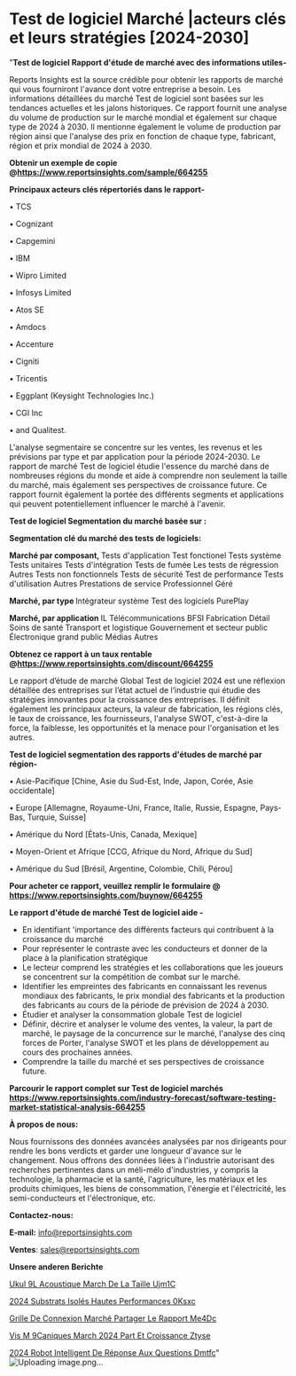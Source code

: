 # Test de logiciel Marché |acteurs clés et leurs stratégies [2024-2030]

"<strong>Test de logiciel Rapport d'étude de marché avec des informations utiles-</strong>

Reports Insights est la source crédible pour obtenir les rapports de marché qui vous fourniront l'avance dont votre entreprise a besoin. Les informations détaillées du marché Test de logiciel sont basées sur les tendances actuelles et les jalons historiques. Ce rapport fournit une analyse du volume de production sur le marché mondial et également sur chaque type de 2024 à 2030. Il mentionne également le volume de production par région ainsi que l'analyse des prix en fonction de chaque type, fabricant, région et prix mondial de 2024 à 2030.

<strong><b>Obtenir un exemple de copie @</b></strong><a href=https://www.reportsinsights.com/sample/664255><strong><b>https://www.reportsinsights.com/sample/664255</b></strong></a>

<b>Principaux acteurs clés répertoriés dans le rapport-</b>

<b> </b>• TCS

• Cognizant

• Capgemini

• IBM

• Wipro Limited

• Infosys Limited

• Atos SE

• Amdocs

• Accenture

• Cigniti

• Tricentis

• Eggplant (Keysight Technologies Inc.)

• CGI Inc

• and Qualitest.

L'analyse segmentaire se concentre sur les ventes, les revenus et les prévisions par type et par application pour la période 2024-2030. Le rapport de marché Test de logiciel étudie l'essence du marché dans de nombreuses régions du monde et aide à comprendre non seulement la taille du marché, mais également ses perspectives de croissance future. Ce rapport fournit également la portée des différents segments et applications qui peuvent potentiellement influencer le marché à l'avenir.

<strong>Test de logiciel Segmentation du marché basée sur :</strong>

<strong> Segmentation clé du marché des tests de logiciels: </strong>

<strong> Marché par composant, </strong>
Tests d'application
Test fonctionel
Tests système
Tests unitaires
Tests d'intégration
Tests de fumée
Les tests de régression
Autres
Tests non fonctionnels
Tests de sécurité
Test de performance
Tests d'utilisation
Autres
Prestations de service
Professionnel
Géré

<strong> Marché, par type </strong>
Intégrateur système
Test des logiciels PurePlay

<strong> Marché, par application </strong>
IL
Télécommunications
BFSI
Fabrication
Détail
Soins de santé
Transport et logistique
Gouvernement et secteur public
Électronique grand public
Médias
Autres

<strong><b>Obtenez ce rapport à un taux rentable @</b></strong><a href=https://www.reportsinsights.com/discount/664255><strong><b>https://www.reportsinsights.com/discount/664255</b></strong></a>

Le rapport d’étude de marché Global Test de logiciel 2024 est une réflexion détaillée des entreprises sur l’état actuel de l’industrie qui étudie des stratégies innovantes pour la croissance des entreprises. Il définit également les principaux acteurs, la valeur de fabrication, les régions clés, le taux de croissance, les fournisseurs, l'analyse SWOT, c'est-à-dire la force, la faiblesse, les opportunités et la menace pour l'organisation et les autres.

<strong>Test de logiciel segmentation des rapports d'études de marché par région-</strong>

• Asie-Pacifique [Chine, Asie du Sud-Est, Inde, Japon, Corée, Asie occidentale]

• Europe [Allemagne, Royaume-Uni, France, Italie, Russie, Espagne, Pays-Bas, Turquie, Suisse]

• Amérique du Nord [États-Unis, Canada, Mexique]

• Moyen-Orient et Afrique [CCG, Afrique du Nord, Afrique du Sud]

• Amérique du Sud [Brésil, Argentine, Colombie, Chili, Pérou]

<strong>Pour acheter ce rapport, veuillez remplir le formulaire @   <a href=https://www.reportsinsights.com/buynow/664255>https://www.reportsinsights.com/buynow/664255</a></strong>

<strong>Le rapport d'étude de marché Test de logiciel aide -</strong>
<ul>
  <li>En identifiant 'importance des différents facteurs qui contribuent à la croissance du marché</li>
  <li>Pour représenter le contraste avec les conducteurs et donner de la place à la planification stratégique</li>
  <li>Le lecteur comprend les stratégies et les collaborations que les joueurs se concentrent sur la compétition de combat sur le marché.</li>
  <li>Identifier les empreintes des fabricants en connaissant les revenus mondiaux des fabricants, le prix mondial des fabricants et la production des fabricants au cours de la période de prévision de 2024 à 2030.</li>
  <li>Étudier et analyser la consommation globale Test de logiciel</li>
  <li>Définir, décrire et analyser le volume des ventes, la valeur, la part de marché, le paysage de la concurrence sur le marché, l'analyse des cinq forces de Porter, l'analyse SWOT et les plans de développement au cours des prochaines années.</li>
  <li>Comprendre la taille du marché et ses perspectives de croissance future.</li>
</ul>

<strong>Parcourir le rapport complet sur Test de logiciel marchés <a href=https://www.reportsinsights.com/industry-forecast/software-testing-market-statistical-analysis-664255>https://www.reportsinsights.com/industry-forecast/software-testing-market-statistical-analysis-664255</a></strong>

<strong>À propos de nous:</strong>

Nous fournissons des données avancées analysées par nos dirigeants pour rendre les bons verdicts et garder une longueur d'avance sur le changement. Nous offrons des données liées à l'industrie autorisant des recherches pertinentes dans un méli-mélo d'industries, y compris la technologie, la pharmacie et la santé, l'agriculture, les matériaux et les produits chimiques, les biens de consommation, l'énergie et l'électricité, les semi-conducteurs et l'électronique, etc.

<strong>Contactez-nous:</strong>

<strong>E-mail:</strong> <a href=mailto:info@reportsinsights.com>info@reportsinsights.com</a>

<strong>Ventes</strong>: <a href=mailto:sales@reportsinsights.com>sales@reportsinsights.com</a>

<strong>Unsere anderen Berichte</strong>

<a href=https://www.linkedin.com/pulse/ukul%C3%A9l%C3%A9-acoustique-march%C3%A9-de-la-taille-ujm1c/>Ukul 9L Acoustique March De La Taille Ujm1C</a>

<a href=https://www.linkedin.com/pulse/2024-substrats-isolés-hautes-performances-0ksxc/>2024 Substrats Isolés Hautes Performances 0Ksxc</a>

<a href=https://www.linkedin.com/pulse/grille-de-connexion-marché-partager-le-rapport-me4dc/>Grille De Connexion Marché Partager Le Rapport Me4Dc</a>

<a href=https://www.linkedin.com/pulse/vis-m%C3%A9caniques-march%C3%A9-2024-part-et-croissance-ztyse/>Vis M 9Caniques March 2024 Part Et Croissance Ztyse</a>

<a href=https://www.linkedin.com/pulse/2024-robot-intelligent-de-réponse-aux-questions-dmtfc/>2024 Robot Intelligent De Réponse Aux Questions Dmtfc</a>"
![Uploading image.png…]()
